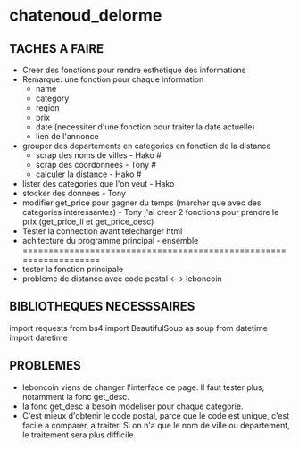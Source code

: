 # chatenoud_delorme

## TACHES A FAIRE
- Creer des fonctions pour rendre esthetique des informations
- Remarque: une fonction pour chaque information
    - name
    - category
    - region
    - prix
    - date (necessiter d'une fonction pour traiter la date actuelle)
    - lien de l'annonce
- grouper des departements en categories en fonction de la distance
    - scrap des noms de villes - Hako #
    - scrap des coordonnees - Tony #
    - calculer la distance - Hako #
- lister des categories que l'on veut - Hako
- stocker des donnees - Tony
- modifier get_price pour gagner du temps (marcher que avec des categories interessantes) - Tony
j'ai creer 2 fonctions pour prendre le prix (get_price_li et get_price_desc)
- Tester la connection avant telecharger html
- achitecture du programme principal - ensemble
==================================================================
- tester la fonction principale
- probleme de distance avec code postal <--> leboncoin



## BIBLIOTHEQUES NECESSSAIRES
import requests
from bs4 import BeautifulSoup as soup
from datetime import datetime

## PROBLEMES
- leboncoin viens de changer l'interface de page. Il faut tester plus, notamment la fonc get_desc.
- la fonc get_desc a besoin modeliser pour chaque categorie.
- C'est mieux d'obtenir le code postal, parce que le code est unique, c'est facile a comparer, a traiter. Si on n'a que le nom de ville ou departement, le traitement sera plus difficile.
